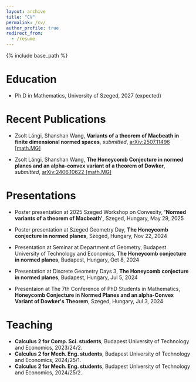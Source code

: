 ```yaml
---
layout: archive
title: "CV"
permalink: /cv/
author_profile: true
redirect_from:
  - /resume
---
```


{% include base_path %}

Education
======
* Ph.D in Mathematics, University of Szeged, 2027 (expected)


Recent Publications
======
* Zsolt Lángi, Shanshan Wang, **Variants of a theorem of Macbeath in finite dimensional normed spaces**, *submitted*, [	arXiv:2507.11496 [math.MG]](https://arxiv.org/abs/2507.11496)

* Zsolt Lángi, Shanshan Wang, **The Honeycomb Conjecture in normed planes and an alpha-convex variant of a theorem of Dowker**, *submitted*, [arXiv:2406.10622 [math.MG]](https://arxiv.org/abs/2406.10622)
  
Presentations
======
* Poster presentation at 2025 Szeged Workshop on Convexity, **'Normed variants of a theorem of Macbeath'**, Szeged, Hungary, May 29, 2025

* Poster presentation at Szeged Geometry Day, **The Honeycomb conjecture in normed planes**, Szeged, Hungary, Nov 22, 2024

* Presentation at Seminar at Department of Geometry, Budapest University of Technology and Economics, **The Honeycomb conjecture in normed planes**, Budapest, Hungary, Oct 8, 2024

* Presentation at Discrete Geometry Days 3, **The Honeycomb conjecture in normed planes**, Budapest, Hungary, Jul 5, 2024
  
* Presentaion at The 7th Conference of PhD Students in Mathematics, **Honeycomb Conjecture in Normed Planes and an alpha-Convex Variant of Dowker's Theorem**, Szeged, Hungary, Jul 3, 2024

  
Teaching
======
*  **Calculus 2 for Comp. Sci. students**, Budapest University of Technology and Economics, 2023/24/2.
*  **Calculus 2 for Mech. Eng. students**, Budapest University of Technology and Economics, 2024/25/1.
*  **Calculus 2 for Mech. Eng. students**, Budapest University of Technology and Economics, 2024/25/2.
